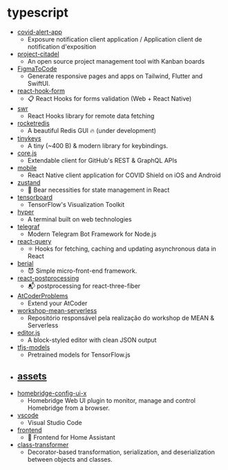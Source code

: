 # typescript
- [covid-alert-app](https://github.com/cds-snc/covid-alert-app)
  - Exposure notification client application / Application client de notification d'exposition
- [project-citadel](https://github.com/JordanKnott/project-citadel)
  - An open source project management tool with Kanban boards
- [FigmaToCode](https://github.com/bernaferrari/FigmaToCode)
  - Generate responsive pages and apps on Tailwind, Flutter and SwiftUI.
- [react-hook-form](https://github.com/react-hook-form/react-hook-form)
  - 📋 React Hooks for forms validation (Web + React Native)
- [swr](https://github.com/vercel/swr)
  - React Hooks library for remote data fetching
- [rocketredis](https://github.com/diego3g/rocketredis)
  - A beautiful Redis GUI 🔥 (under development)
- [tinykeys](https://github.com/jamiebuilds/tinykeys)
  - A tiny (~400 B) & modern library for keybindings.
- [core.js](https://github.com/octokit/core.js)
  - Extendable client for GitHub's REST & GraphQL APIs
- [mobile](https://github.com/CovidShield/mobile)
  - React Native client application for COVID Shield on iOS and Android
- [zustand](https://github.com/react-spring/zustand)
  - 🐻 Bear necessities for state management in React
- [tensorboard](https://github.com/tensorflow/tensorboard)
  - TensorFlow's Visualization Toolkit
- [hyper](https://github.com/vercel/hyper)
  - A terminal built on web technologies
- [telegraf](https://github.com/telegraf/telegraf)
  - Modern Telegram Bot Framework for Node.js
- [react-query](https://github.com/tannerlinsley/react-query)
  - ⚛️ Hooks for fetching, caching and updating asynchronous data in React
- [berial](https://github.com/berialjs/berial)
  - 😈 Simple micro-front-end framework.
- [react-postprocessing](https://github.com/react-spring/react-postprocessing)
  - 📬 postprocessing for react-three-fiber
- [AtCoderProblems](https://github.com/kenkoooo/AtCoderProblems)
  - Extend your AtCoder
- [workshop-mean-serverless](https://github.com/glaucia86/workshop-mean-serverless)
  - Repositório responsável pela realização do workshop de MEAN & Serverless
- [editor.js](https://github.com/codex-team/editor.js)
  - A block-styled editor with clean JSON output
- [tfjs-models](https://github.com/tensorflow/tfjs-models)
  - Pretrained models for TensorFlow.js
- [assets](https://github.com/trustwallet/assets)
  - 
- [homebridge-config-ui-x](https://github.com/oznu/homebridge-config-ui-x)
  - Homebridge Web UI plugin to monitor, manage and control Homebridge from a browser.
- [vscode](https://github.com/microsoft/vscode)
  - Visual Studio Code
- [frontend](https://github.com/home-assistant/frontend)
  - 🍭 Frontend for Home Assistant
- [class-transformer](https://github.com/typestack/class-transformer)
  - Decorator-based transformation, serialization, and deserialization between objects and classes.
